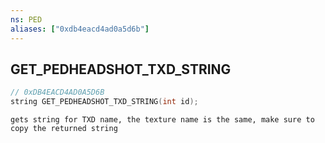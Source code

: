 ```yaml
---
ns: PED
aliases: ["0xdb4eacd4ad0a5d6b"]
---
```

## GET_PEDHEADSHOT_TXD_STRING

```c
// 0xDB4EACD4AD0A5D6B
string GET_PEDHEADSHOT_TXD_STRING(int id);
```

```
gets string for TXD name, the texture name is the same, make sure to copy the returned string
```
